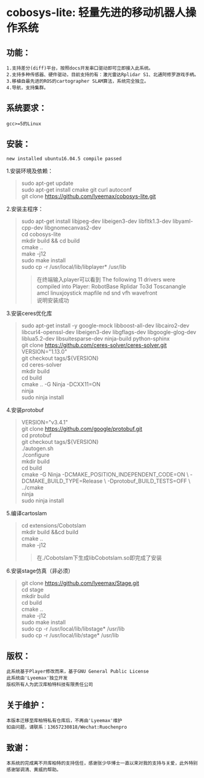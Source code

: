  cobosys-lite: 轻量先进的移动机器人操作系统</br>
 ===
     
     
   
功能：
---

    1.支持差分(diff)平台，按照docs开发串口驱动即可立即接入此系统。
    2.支持多种传感器、硬件驱动，目前支持的有：激光雷达Rplidar S1、北通阿修罗游戏手柄。
    3.移植自最先进的ROS的cartographer SLAM算法，系统完全独立。
    4.导航，支持集群。
    
系统要求：
---

    gcc>=5的Linux

安装：
---
    new installed ubuntu16.04.5 compile passed
    
1.安装环境及依赖：
>sudo apt-get update </br>
>sudo apt-get install cmake git curl autoconf </br>
>git clone https://github.com/lyeemax/cobosys-lite.git 

2.安装主程序：</br>
>sudo apt-get install libjpeg-dev libeigen3-dev libfltk1.3-dev libyaml-cpp-dev libgnomecanvas2-dev</br>
>cd cobosys-lite</br>
>mkdir build && cd build </br>
>cmake ..</br>
>make -j12</br>
>sudo make install</br>
>sudo cp  -r /usr/local/lib/libplayer* /usr/lib</br>
>>在终端输入player可以看到
>>The following 11 drivers were compiled into Player:
>>RobotBase Rplidar To3d Toscanangle amcl linuxjoystick mapfile nd snd vfh wavefront </br>
>>说明安装成功

3.安装ceres优化库</br>
>sudo apt-get install -y google-mock libboost-all-dev libcairo2-dev libcurl4-openssl-dev libeigen3-dev libgflags-dev libgoogle-glog-dev liblua5.2-dev libsuitesparse-dev ninja-build python-sphinx</br>
>git clone https://github.com/ceres-solver/ceres-solver.git</br>
>VERSION="1.13.0" </br>
>git checkout tags/${VERSION} </br>
>cd ceres-solver</br>
>mkdir build</br>
>cd build</br>
>cmake .. -G Ninja -DCXX11=ON </br>
>ninja</br>
>sudo ninja install</br>

4.安装protobuf</br>
>VERSION="v3.4.1"</br>
>git clone https://github.com/google/protobuf.git</br>
>cd protobuf</br>
>git checkout tags/${VERSION}</br>
>./autogen.sh </br>
>./configure </br>
>mkdir build</br>
>cd build</br>
>cmake -G Ninja -DCMAKE_POSITION_INDEPENDENT_CODE=ON \ -DCMAKE_BUILD_TYPE=Release \ -Dprotobuf_BUILD_TESTS=OFF \ ../cmake</br>
>ninja</br>
>sudo ninja install</br>

5.编译cartoslam</br>
>cd extensions/Cobotslam</br>
>mkdir build &&cd build </br>
>cmake ..</br>
>make -j12 </br>
>>在./Cobotslam下生成libCobotslam.so即完成了安装

6.安装stage仿真（非必须）</br>
>git clone https://github.com/lyeemax/Stage.git</br>
>cd stage</br>
>mkdir build</br>
>cd build</br>
>cmake ..</br>
>make -j12</br>
>sudo make install</br>
>sudo cp  -r /usr/local/lib/libstage*  /usr/lib</br>
>sudo cp  -r /usr/local/lib/stage*  /usr/lib</br>

版权：
---

    此系统基于Player修改而来，基于GNU General Public License
    此系统由'Lyeemax'独立开发
    版权所有人为武汉库柏特科技有限责任公司
关于维护：
---

    本版本迁移至库柏特私有仓库后，不再由'Lyeemax'维护
    如由问题，请联系：13657230818/Wechat:Ruochenpro
致谢：
---

    本系统的完成离不开库柏特的支持信任，感谢张少华博士一直以来对我的支持与关爱，此外特别感谢邹调清、黄威的帮助。


